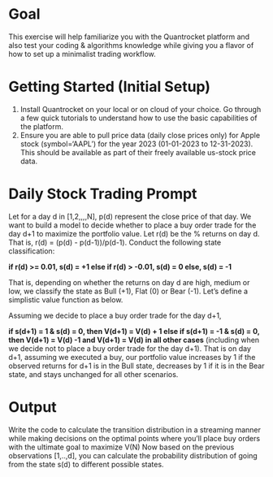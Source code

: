 
# Goal
This exercise will help familiarize you with the Quantrocket platform and also test your coding &
algorithms knowledge while giving you a flavor of how to set up a minimalist trading workflow.

# Getting Started (Initial Setup)
1. Install Quantrocket on your local or on cloud of your choice. Go through a few quick tutorials to
understand how to use the basic capabilities of the platform.
2. Ensure you are able to pull price data (daily close prices only) for Apple stock (symbol=‘AAPL’) for
the year 2023 (01-01-2023 to 12-31-2023). This should be available as part of their freely
available us-stock price data.

# Daily Stock Trading Prompt

Let for a day d in [1,2,,,,N], p(d) represent the close price of that day. We want to build a model to decide
whether to place a buy order trade for the day d+1 to maximize the portfolio value. Let r(d) be the %
returns on day d. That is, r(d) = (p(d) - p(d-1))/p(d-1). Conduct the following state classification:

**if r(d) >= 0.01, s(d) = +1
else if r(d) > -0.01, s(d) = 0
else, s(d) = -1**

That is, depending on whether the returns on day d are high, medium or low, we classify the state as Bull
(+1), Flat (0) or Bear (-1). Let’s define a simplistic value function as below.

Assuming we decide to place a buy order trade for the day d+1,

**if s(d+1) = 1 & s(d) = 0, then V(d+1) = V(d) + 1
else if s(d+1) = -1 & s(d) = 0, then V(d+1) = V(d) -1
and V(d+1) = V(d) in all other cases**
(including when we decide not to place a buy order trade for the day
d+1). That is on day d+1, assuming we executed a buy, our portfolio value increases by 1 if the observed
returns for d+1 is in the Bull state, decreases by 1 if it is in the Bear state, and stays unchanged for all
other scenarios.

# Output

Write the code to calculate the transition distribution in a streaming manner while making decisions on the
optimal points where you’ll place buy orders with the ultimate goal to maximize V(N)
Now based on the previous observations [1,..,d], you can calculate the probability distribution of going
from the state s(d) to different possible states.




